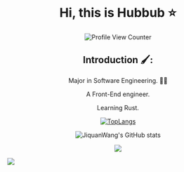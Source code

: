 <div align=center>
  
# Hi, this is Hubbub :star:

![Profile View Counter](https://komarev.com/ghpvc/?username=JiquanWang99)

## Introduction 🖌️:

Major in Software Engineering. :man_technologist:
  
  <p>A Front-End engineer.</p>
  <p>Learning Rust.</p>

[![TopLangs](https://github-readme-stats.vercel.app/api/top-langs/?username=JiquanWang99&layout=compact)](https://github.com/anuraghazra/github-readme-stats)

![JiquanWang's GitHub stats](https://github-readme-stats.vercel.app/api?username=JiquanWang99&show_icons=true&bg_color=30,e96443,904e95&title_color=fff&text_color=fff)

![](https://github-profile-trophy.vercel.app/?username=JiquanWang99&theme=flat&column=7&margin-w=10)

</div>

![](https://hit.yhype.me/github/profile?user_id=57290456)
